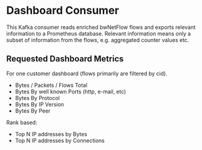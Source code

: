 # Dashboard Consumer

This Kafka consumer reads enriched bwNetFlow flows and exports relevant
information to a Prometheus database. Relevant information means only a subset
of information from the flows, e.g. aggregated counter values etc.

## Requested Dashboard Metrics

For one customer dashboard (flows primarily are filtered by cid).

* Bytes / Packets / Flows Total
* Bytes By well known Ports (http, e-mail, etc)
* Bytes By Protocol
* Bytes By IP Version
* Bytes By Peer

Rank based:

* Top N IP addresses by Bytes
* Top N IP addresses by Connections
